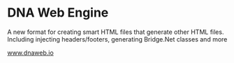 # DNA Web Engine

A new format for creating smart HTML files that generate other HTML 
files.  Including injecting headers/footers, generating Bridge.Net 
classes and more

www.dnaweb.io

